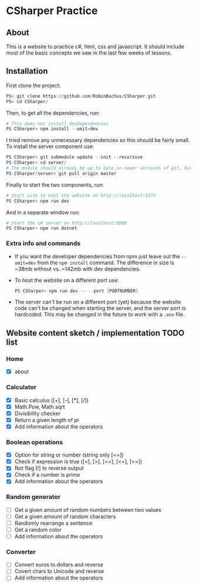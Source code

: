 # CSharper Practice

## About

This is a website to practice c#, html, css and javascript. It should include most of the basic concepts we saw in the last few weeks of lessons.

## Installation

First clone the project:

```powershell
PS> git clone https://github.com/RobinBachus/CSharper.git
PS> cd CSharper/
```

Then, to get all the dependencies, run:

```powershell
# This does not install devDependencies
PS CSharper> npm install --omit=dev
```

I tried remove any unnecessary dependencies so this should be fairly small.  
To install the server component use:

```powershell
PS CSharper> git submodule update --init --recursive
PS CSharper> cd server/
# The module should already be up to date on newer versions of git, but just to be safe we pull the latest version
PS CSharper/server> git pull origin master
```

Finally to start the two components, run:

```powershell
# Start vite to host the website on http://localhost:5173
PS CSharper> npm run dev
```

And in a separate window run:

```powershell
# Start the c# server on http://localhost:8000
PS CSharper> npm run dotnet
```

### Extra info and commands

- If you want the developer dependencies from npm just leave out the `--omit=dev` from the `npm install` command. The difference in size is ~38mb without vs. ~142mb with dev dependencies.

- To host the website on a different port use:

    ```powershell
    PS CSharper> npm run dev -- --port [PORTNUMBER]
    ```

- The server can't be run on a different port (yet) because the website code can't be changed when starting the server, and the server port is hardcoded. This may be changed in the future to work with a `.env` file.

## Website content sketch / implementation TODO list

### Home

- [x] about

### Calculator

- [x] Basic calculus ([+], [-], [*], [/])
- [x] Math.Pow, Math.sqrt
- [x] Divisibility checker
- [x] Return a given length of pi
- [x] Add information about the operators

### Boolean operations

- [x] Option for string or number (string only [==])
- [x] Check if expression is true ([<], [>], [==], [<=], [>=])
- [x] Not flag [!] to reverse output
- [x] Check if a number is prime
- [x] Add information about the operators

### Random generator

- [ ] Get a given amount of random numbers between two values
- [ ] Get a given amount of random characters
- [ ] Randomly rearrange a sentence
- [ ] Get a random color
- [ ] Add information about the operators

### Converter

- [ ] Convert euros to dollars and reverse
- [ ] Covert chars to Unicode and reverse
- [ ] Add information about the operators

